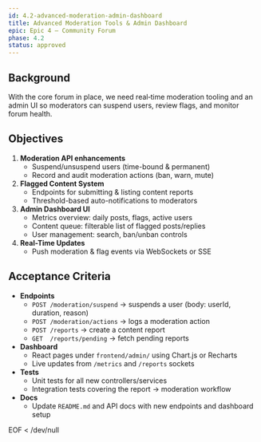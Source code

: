 ```yaml
---
id: 4.2-advanced-moderation-admin-dashboard
title: Advanced Moderation Tools & Admin Dashboard
epic: Epic 4 – Community Forum
phase: 4.2
status: approved
---
```


## Background
With the core forum in place, we need real‐time moderation tooling and an admin UI so moderators can suspend users, review flags, and monitor forum health.

## Objectives
1. **Moderation API enhancements**  
   - Suspend/unsuspend users (time-bound & permanent)  
   - Record and audit moderation actions (ban, warn, mute)  
2. **Flagged Content System**  
   - Endpoints for submitting & listing content reports  
   - Threshold-based auto-notifications to moderators  
3. **Admin Dashboard UI**  
   - Metrics overview: daily posts, flags, active users  
   - Content queue: filterable list of flagged posts/replies  
   - User management: search, ban/unban controls  
4. **Real-Time Updates**  
   - Push moderation & flag events via WebSockets or SSE  

## Acceptance Criteria
- **Endpoints**  
  - `POST /moderation/suspend` → suspends a user (body: userId, duration, reason)  
  - `POST /moderation/actions` → logs a moderation action  
  - `POST /reports` → create a content report  
  - `GET  /reports/pending` → fetch pending reports  
- **Dashboard**  
  - React pages under `frontend/admin/` using Chart.js or Recharts  
  - Live updates from `/metrics` and `/reports` sockets  
- **Tests**  
  - Unit tests for all new controllers/services  
  - Integration tests covering the report → moderation workflow  
- **Docs**  
  - Update `README.md` and API docs with new endpoints and dashboard setup  

EOF < /dev/null